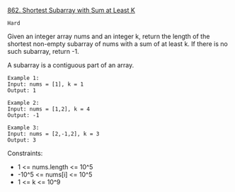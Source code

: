 [862. Shortest Subarray with Sum at Least K](https://leetcode.com/problems/shortest-subarray-with-sum-at-least-k/)

`Hard`

Given an integer array nums and an integer k, return the length of the shortest non-empty subarray of nums with a sum of at least k. If there is no such subarray, return -1.

A subarray is a contiguous part of an array.

```
Example 1:
Input: nums = [1], k = 1
Output: 1

Example 2:
Input: nums = [1,2], k = 4
Output: -1

Example 3:
Input: nums = [2,-1,2], k = 3
Output: 3
``` 

Constraints:

- 1 <= nums.length <= 10^5
- -10^5 <= nums[i] <= 10^5
- 1 <= k <= 10^9